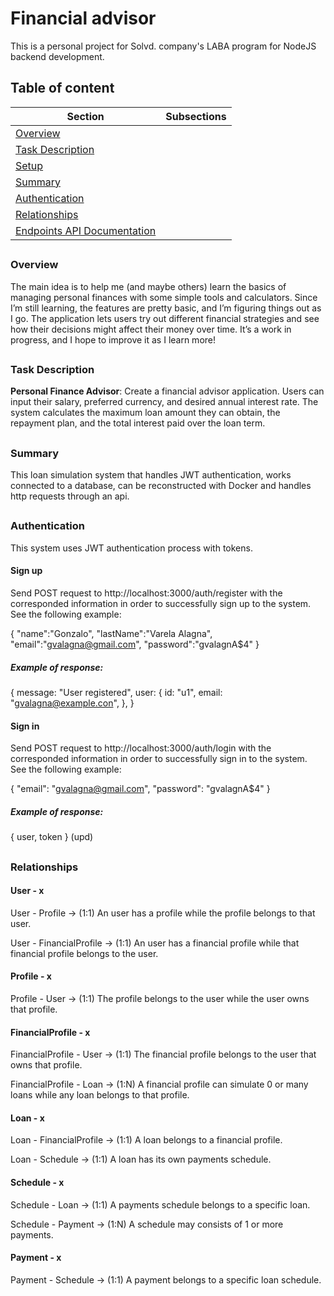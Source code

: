 # Financial advisor
This is a personal project for Solvd. company's LABA program for NodeJS backend development.
##
## Table of content

| Section                | Subsections                                                                                                                                           |
|------------------------|-------------------------------------------------------------------------------------------------------------------------------------------------------|
| [Overview](#overview)  |                                                                                                                                                             |
| [Task Description](#Description)  |                                                                                                                                                             |
| [Setup](#setup)        |                                                                                                                                                       |
| [Summary](#summary) |                                                                                                                     |
| [Authentication](#authentication) | 
| [Relationships](#relationships) | 
| [Endpoints API Documentation](./documentation/ENDPOINTS-README.md#endpoints-api-documentation) | 
## 
### Overview
The main idea is to help me (and maybe others) learn the basics of managing personal finances with some simple tools and calculators. Since I’m still learning, the features are pretty basic, and I’m figuring things out as I go. The application lets users try out different financial strategies and see how their decisions might affect their money over time. It’s a work in progress, and I hope to improve it as I learn more!
## 
### Task Description
**Personal Finance Advisor**: Create a financial advisor application. Users can input their salary, preferred currency, and desired annual interest rate. The system calculates the maximum loan amount they can obtain, the repayment plan, and the total interest paid over the loan term.
##
### Summary
This loan simulation system that handles JWT authentication, works connected to a database, can be reconstructed with Docker and handles http requests through an api.
##
### Authentication
This system uses JWT authentication process with tokens.
#### Sign up
Send POST request to http://localhost:3000/auth/register  with the corresponded information in order to successfully sign up to the system. See the following example:

{
    "name":"Gonzalo",
    "lastName":"Varela Alagna",
    "email":"gvalagna@gmail.com",
    "password":"gvalagnA$4"
}

##### Example of response: 

{
      message: "User registered",
      user: {
        id: "u1",
        email: "gvalagna@example.con",
      },
    }

    
#### Sign in
Send POST request to http://localhost:3000/auth/login  with the corresponded information in order to successfully sign in to the system. See the following example:

{
  "email": "gvalagna@gmail.com",
  "password": "gvalagnA$4"
}


##### Example of response:


{ user, token } (upd)
##
### Relationships
#### User - x
User - Profile -> (1:1) An user has a profile while the profile belongs to that user.

User - FinancialProfile -> (1:1) An user has a financial profile while that financial profile belongs to the user.


#### Profile - x 
Profile - User -> (1:1) The profile belongs to the user while the user owns that profile.


#### FinancialProfile - x
FinancialProfile - User -> (1:1) The financial profile belongs to the user that owns that profile.

FinancialProfile - Loan -> (1:N) A financial profile can simulate 0 or many loans while any loan belongs to that profile.


#### Loan - x
Loan - FinancialProfile -> (1:1) A loan belongs to a financial profile.

Loan - Schedule -> (1:1) A loan has its own payments schedule.


#### Schedule - x
Schedule - Loan -> (1:1) A payments schedule belongs to a specific loan.

Schedule - Payment -> (1:N) A schedule may consists of 1 or more payments.


#### Payment - x
Payment - Schedule -> (1:1) A payment belongs to a specific loan schedule.
##  
